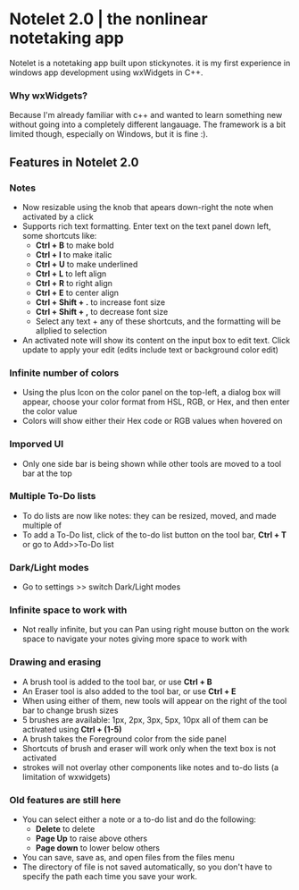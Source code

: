 # Notelet 2.0 | the nonlinear notetaking app

Notelet is a notetaking app built upon stickynotes. it is my first experience in windows app development using wxWidgets in C++.

### Why wxWidgets?
Because I'm already familiar with c++ and wanted to learn something new without going into a completely different langauage. The framework is a bit limited though, especially on Windows, but it is fine :).

## Features in Notelet 2.0
### Notes 
- Now resizable using the knob that apears down-right the note when activated by a click
- Supports rich text formatting. Enter text on the text panel down left, some shortcuts like:
    - **Ctrl + B** to make bold
    - **Ctrl + I** to make italic
    - **Ctrl + U** to make underlined
    - **Ctrl + L** to left align
    - **Ctrl + R** to right align
    - **Ctrl + E** to center align
    - **Ctrl + Shift + .** to increase font size
    - **Ctrl + Shift + ,** to decrease font size
    - Select any text + any of these shortcuts, and the formatting will be allplied to selection
- An activated note will show its content on the input box to edit text. Click update to apply your edit (edits include text or background color edit)
### Infinite number of colors
- Using the plus Icon on the color panel on the top-left, a dialog box will appear, choose your color format from HSL, RGB, or Hex, and then enter the color value
- Colors will show either their Hex code or RGB values when hovered on
### Imporved UI
- Only one side bar is being shown while other tools are moved to a tool bar at the top
### Multiple To-Do lists
- To do lists are now like notes: they can be resized, moved, and made multiple of
- To add a To-Do list, click of the to-do list button on the tool bar, **Ctrl + T** or go to Add>>To-Do list
### Dark/Light modes
- Go to settings >> switch Dark/Light modes
### Infinite space to work with
- Not really infinite, but you can Pan using right mouse button on the work space to navigate your notes giving more space to work with
### Drawing and erasing
- A brush tool is added to the tool bar, or use **Ctrl + B**
- An Eraser tool is also added to the tool bar, or use **Ctrl + E**
- When using either of them, new tools will appear on the right of the tool bar to change brush sizes
- 5 brushes are available: 1px, 2px, 3px, 5px, 10px all of them can be activated using **Ctrl + (1-5)**
- A brush takes the Foreground color from the side panel
- Shortcuts of brush and eraser will work only when the text box is not activated
- strokes will not overlay other components like notes and to-do lists (a limitation of wxwidgets)
### Old features are still here
- You can select either a note or a to-do list and do the following:
  - **Delete** to delete
  - **Page Up** to raise above others
  - **Page down** to lower below others
- You can save, save as, and open files from the files menu
- The directory of file is not saved automatically, so you don't have to specify the path each time you save your work.

